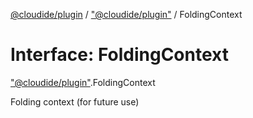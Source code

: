 [@cloudide/plugin](../README.md) / ["@cloudide/plugin"](../modules/_cloudide_plugin_.md) / FoldingContext

# Interface: FoldingContext

["@cloudide/plugin"](../modules/_cloudide_plugin_.md).FoldingContext

Folding context (for future use)
